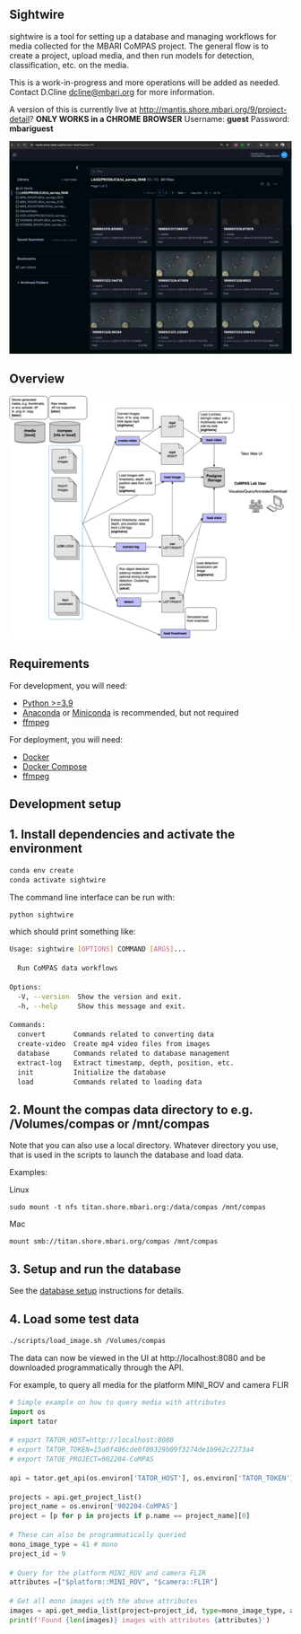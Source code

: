 
## Sightwire

sightwire is a tool for setting up a database and managing workflows for media collected for the MBARI CoMPAS project.
The general flow is to create a project, upload media, and then run models for detection, classification, etc. on the media.

This is a work-in-progress and more operations will be added as needed.  Contact D.Cline dcline@mbari.org for more information.

A version of this is currently live at http://mantis.shore.mbari.org/9/project-detail?  **ONLY WORKS in a CHROME BROWSER**
Username: **guest**
Password: **mbariguest**

![Sightwire](./docs/imgs/mediaview.png)


## Overview

![Sightwire](./docs/imgs/workflow.png)

## Requirements

For development, you will need:

* [Python >=3.9](https://www.python.org/downloads/)
* [Anaconda](https://www.anaconda.com/) or [Miniconda](https://docs.conda.io/en/latest/miniconda.html) is recommended, but not required
* [ffmpeg](https://ffmpeg.org/)

For deployment, you will need:

* [Docker](https://docs.docker.com/get-docker/)
* [Docker Compose](https://docs.docker.com/compose/install/)
* [ffmpeg](https://ffmpeg.org/)


## Development setup
## 1.  Install dependencies and activate the environment

```bash
conda env create
conda activate sightwire
```

The command line interface can be run with:

```bash
python sightwire
```

which should print something like:

```bash
Usage: sightwire [OPTIONS] COMMAND [ARGS]...

  Run CoMPAS data workflows

Options:
  -V, --version  Show the version and exit.
  -h, --help     Show this message and exit.

Commands:
  convert       Commands related to converting data
  create-video  Create mp4 video files from images
  database      Commands related to database management
  extract-log   Extract timestamp, depth, position, etc.
  init          Initialize the database
  load          Commands related to loading data
```


## 2.  Mount the compas data directory to e.g. /Volumes/compas or /mnt/compas

Note that you can also use a local directory.  Whatever directory you use, that is used in the scripts to launch the database and load data.

Examples:

Linux
```shell
sudo mount -t nfs titan.shore.mbari.org:/data/compas /mnt/compas
```

Mac
```shell
mount smb://titan.shore.mbari.org/compas /mnt/compas
```  

## 3.  Setup and run the database

See the [database setup](./docs/database_setup.md) instructions for details.

 
## 4.  Load some test data

```bash
./scripts/load_image.sh /Volumes/compas
```

The data can now be viewed in the UI at 
http://localhost:8080 and be downloaded programmatically through the API.
 
For example, to query all media for the platform MINI_ROV and camera FLIR

```python
# Simple example on how to query media with attributes
import os
import tator

# export TATOR_HOST=http://localhost:8080
# export TATOR_TOKEN=15a0f486cde0f09329b09f3274de1b962c2273a4
# export TATOE_PROJECT=902204-CoMPAS

api = tator.get_api(os.environ['TATOR_HOST'], os.environ['TATOR_TOKEN'])

projects = api.get_project_list()
project_name = os.environ['902204-CoMPAS']
project = [p for p in projects if p.name == project_name][0]

# These can also be programmatically queried 
mono_image_type = 41 # mono
project_id = 9

# Query for the platform MINI_ROV and camera FLIR
attributes =["$platform::MINI_ROV", "$camera::FLIR"]

# Get all mono images with the above attributes
images = api.get_media_list(project=project_id, type=mono_image_type, attribute=attributes)
print(f'Found {len(images)} images with attributes {attributes}')
```